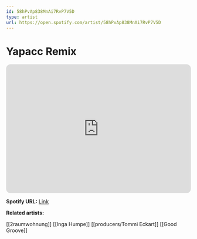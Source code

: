 ```yaml
---
id: 58hPvAp838MnAi7RvP7V5D
type: artist
url: https://open.spotify.com/artist/58hPvAp838MnAi7RvP7V5D
---
```

# Yapacc Remix

<iframe style="border-radius:12px" src="https://open.spotify.com/embed/artist/58hPvAp838MnAi7RvP7V5D" width="100%" height="352" frameBorder="0" allowfullscreen="" allow="autoplay; clipboard-write; encrypted-media; fullscreen; picture-in-picture" loading="lazy"></iframe>

**Spotify URL:** [Link](https://open.spotify.com/artist/58hPvAp838MnAi7RvP7V5D)

**Related artists:**

[[2raumwohnung]]
[[Inga Humpe]]
[[producers/Tommi Eckart]]
[[Good Groove]]
